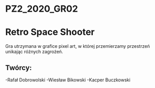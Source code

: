 # PZ2_2020_GR02

# Retro Space Shooter

Gra utrzymana w grafice pixel art, w której przemierzamy przestrzeń unikając różnych zagrożeń.

## Twórcy:

-Rafał Dobrowolski
-Wiesław Bikowski
-Kacper Buczkowski
